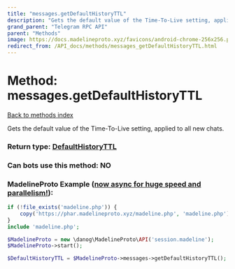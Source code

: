 ```yaml
---
title: "messages.getDefaultHistoryTTL"
description: "Gets the default value of the Time-To-Live setting, applied to all new chats."
grand_parent: "Telegram RPC API"
parent: "Methods"
image: https://docs.madelineproto.xyz/favicons/android-chrome-256x256.png
redirect_from: /API_docs/methods/messages_getDefaultHistoryTTL.html
---
```

# Method: messages.getDefaultHistoryTTL
[Back to methods index](index.html)



Gets the default value of the Time-To-Live setting, applied to all new chats.



### Return type: [DefaultHistoryTTL](/API_docs/types/DefaultHistoryTTL.html)

### Can bots use this method: **NO**


### MadelineProto Example ([now async for huge speed and parallelism!](https://docs.madelineproto.xyz/docs/ASYNC.html)):


```php
if (!file_exists('madeline.php')) {
    copy('https://phar.madelineproto.xyz/madeline.php', 'madeline.php');
}
include 'madeline.php';

$MadelineProto = new \danog\MadelineProto\API('session.madeline');
$MadelineProto->start();

$DefaultHistoryTTL = $MadelineProto->messages->getDefaultHistoryTTL();
```

